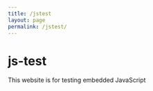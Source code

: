 ```yaml
---
title: /jstest
layout: page
permalink: /jstest/
---
```


# js-test

This website is for testing embedded JavaScript

<script>
    document.getElementById("demo").innerHTML = 5 + 6;
</script>

